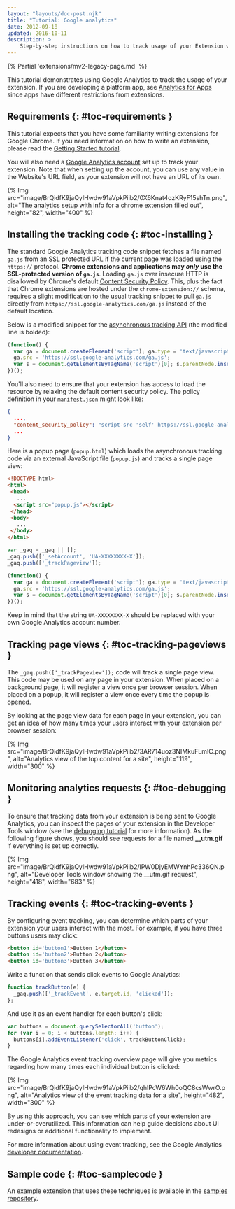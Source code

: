 ```yaml
---
layout: "layouts/doc-post.njk"
title: "Tutorial: Google analytics"
date: 2012-09-18
updated: 2016-10-11
description: >
    Step-by-step instructions on how to track usage of your Extension with Google Analytics.
---
```


{% Partial 'extensions/mv2-legacy-page.md' %}

This tutorial demonstrates using Google Analytics to track the usage of your extension. If you are
developing a platform app, see [Analytics for Apps][1] since apps have different restrictions from
extensions.

## Requirements {: #toc-requirements }

This tutorial expects that you have some familiarity writing extensions for Google Chrome. If you
need information on how to write an extension, please read the [Getting Started tutorial][2].

You will also need a [Google Analytics account][3] set up to track your extension. Note that when
setting up the account, you can use any value in the Website's URL field, as your extension will not
have an URL of its own.

{% Img src="image/BrQidfK9jaQyIHwdw91aVpkPiib2/0X6Knat4ozKRyF15shTn.png",
       alt="The analytics setup with info for a chrome extension filled out", height="82", width="400" %}

## Installing the tracking code {: #toc-installing }

The standard Google Analytics tracking code snippet fetches a file named `ga.js` from an SSL
protected URL if the current page was loaded using the `https://` protocol. **Chrome extensions and
applications may _only_ use the SSL-protected version of `ga.js`**. Loading `ga.js` over insecure
HTTP is disallowed by Chrome's default [Content Security Policy][4]. This, plus the fact that Chrome
extensions are hosted under the `chrome-extension://` schema, requires a slight modification to the
usual tracking snippet to pull `ga.js` directly from `https://ssl.google-analytics.com/ga.js`
instead of the default location.

Below is a modified snippet for the [asynchronous tracking API][5] (the modified line is bolded):

```js
(function() {
  var ga = document.createElement('script'); ga.type = 'text/javascript'; ga.async = true;
  ga.src = 'https://ssl.google-analytics.com/ga.js';
  var s = document.getElementsByTagName('script')[0]; s.parentNode.insertBefore(ga, s);
})();
```

You'll also need to ensure that your extension has access to load the resource by relaxing the
default content security policy. The policy definition in your [`manifest.json`][6] might look like:

```json
{
  ...,
  "content_security_policy": "script-src 'self' https://ssl.google-analytics.com; object-src 'self'",
  ...
}
```

Here is a popup page (`popup.html`) which loads the asynchronous tracking code via an external
JavaScript file (`popup.js`) and tracks a single page view:

```html
<!DOCTYPE html>
<html>
 <head>
   ...
  <script src="popup.js"></script>
 </head>
 <body>
   ...
 </body>
</html>
```

```js
var _gaq = _gaq || [];
_gaq.push(['_setAccount', 'UA-XXXXXXXX-X']);
_gaq.push(['_trackPageview']);

(function() {
  var ga = document.createElement('script'); ga.type = 'text/javascript'; ga.async = true;
  ga.src = 'https://ssl.google-analytics.com/ga.js';
  var s = document.getElementsByTagName('script')[0]; s.parentNode.insertBefore(ga, s);
})();
```

Keep in mind that the string `UA-XXXXXXXX-X` should be replaced with your own Google Analytics
account number.

## Tracking page views {: #toc-tracking-pageviews }

The `_gaq.push(['_trackPageview']);` code will track a single page view. This code may be used on
any page in your extension. When placed on a background page, it will register a view once per
browser session. When placed on a popup, it will register a view once every time the popup is
opened.

By looking at the page view data for each page in your extension, you can get an idea of how many
times your users interact with your extension per browser session:

{% Img src="image/BrQidfK9jaQyIHwdw91aVpkPiib2/3AR714uoz3NIMkuFLmIC.png",
       alt="Analytics view of the top content for a site", height="119", width="300" %}

## Monitoring analytics requests {: #toc-debugging }

To ensure that tracking data from your extension is being sent to Google Analytics, you can inspect
the pages of your extension in the Developer Tools window (see the [debugging tutorial][7] for more
information). As the following figure shows, you should see requests for a file named
**\_\_utm.gif** if everything is set up correctly.

{% Img src="image/BrQidfK9jaQyIHwdw91aVpkPiib2/lPW0DjyEMWYnhPc336QN.png",
       alt="Developer Tools window showing the __utm.gif request", height="418", width="683" %}

## Tracking events {: #toc-tracking-events }

By configuring event tracking, you can determine which parts of your extension your users interact
with the most. For example, if you have three buttons users may click:

```html
<button id='button1'>Button 1</button>
<button id='button2'>Button 2</button>
<button id='button3'>Button 3</button>
```

Write a function that sends click events to Google Analytics:

```js
function trackButton(e) {
  _gaq.push(['_trackEvent', e.target.id, 'clicked']);
};
```

And use it as an event handler for each button's click:

```js
var buttons = document.querySelectorAll('button');
for (var i = 0; i < buttons.length; i++) {
  buttons[i].addEventListener('click', trackButtonClick);
}
```

The Google Analytics event tracking overview page will give you metrics regarding how many times
each individual button is clicked:

{% Img src="image/BrQidfK9jaQyIHwdw91aVpkPiib2/qhlPcW6Wh0oQC8csWwrO.png",
       alt="Analytics view of the event tracking data for a site", height="482", width="300" %}

By using this approach, you can see which parts of your extension are under-or-overutilized. This
information can help guide decisions about UI redesigns or additional functionality to implement.

For more information about using event tracking, see the Google Analytics [developer
documentation][8].

## Sample code {: #toc-samplecode }

An example extension that uses these techniques is available in the [samples repository][9].

[1]: /apps/analytics
[2]: /docs/extensions/mv2/getstarted
[3]: http://www.google.com/analytics
[4]: /docs/extensions/mv2/contentSecurityPolicy
[5]: http://code.google.com/apis/analytics/docs/tracking/asyncTracking.html
[6]: /docs/extensions/mv2/tabs
[7]: /docs/extensions/mv2/tut_debugging
[8]: https://developers.google.com/analytics/devguides/collection/gajs/eventTrackerGuide
[9]: https://github.com/GoogleChrome/chrome-extensions-samples/tree/master/_archive/mv2/tutorials/analytics/
